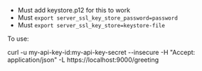 

* Must add keystore.p12 for this to work
* Must ```export server_ssl_key_store_password=password```
* Must ```export server_ssl_key_store=keystore-file```


To use:

curl -u my-api-key-id:my-api-key-secret  --insecure -H "Accept: application/json"  -L https://localhost:9000/greeting
